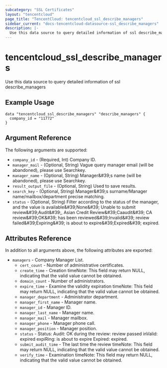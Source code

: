 ```yaml
---
subcategory: "SSL Certificates"
layout: "tencentcloud"
page_title: "TencentCloud: tencentcloud_ssl_describe_managers"
sidebar_current: "docs-tencentcloud-datasource-ssl_describe_managers"
description: |-
  Use this data source to query detailed information of ssl describe_managers
---
```


# tencentcloud_ssl_describe_managers

Use this data source to query detailed information of ssl describe_managers

## Example Usage

```hcl
data "tencentcloud_ssl_describe_managers" "describe_managers" {
  company_id = "11772"
}
```

## Argument Reference

The following arguments are supported:

* `company_id` - (Required, Int) Company ID.
* `manager_mail` - (Optional, String) Vague query manager email (will be abandoned), please use Searchkey.
* `manager_name` - (Optional, String) Manager&amp;#39;s name (will be abandoned), please use Searchkey.
* `result_output_file` - (Optional, String) Used to save results.
* `search_key` - (Optional, String) Manager&amp;#39;s surname/Manager name/mailbox/department precise matching.
* `status` - (Optional, String) Filter according to the status of the manager, and the value is available&amp;#39;None&amp;#39; Unable to submit review&amp;#39;Audit&amp;#39;, Asian Credit Review&amp;#39;Caaudit&amp;#39; CA review&amp;#39;OK&amp;#39; has been reviewed&amp;#39;Invalid&amp;#39; review failed&amp;#39;Expiring&amp;#39; is about to expire&amp;#39;Expired&amp;#39; expired.

## Attributes Reference

In addition to all arguments above, the following attributes are exported:

* `managers` - Company Manager List.
  * `cert_count` - Number of administrative certificates.
  * `create_time` - Creation timeNote: This field may return NULL, indicating that the valid value cannot be obtained.
  * `domain_count` - Number of administrators.
  * `expire_time` - Examine the validity expiration timeNote: This field may return NULL, indicating that the valid value cannot be obtained.
  * `manager_department` - Administrator department.
  * `manager_first_name` - Manager name.
  * `manager_id` - Manager ID.
  * `manager_last_name` - Manager name.
  * `manager_mail` - Manager mailbox.
  * `manager_phone` - Manager phone call.
  * `manager_position` - Manager position.
  * `status` - Status: Audit: OK during the review: review passed inValid: expired expiRing: is about to expire Expired: expired.
  * `submit_audit_time` - The last time the review timeNote: This field may return NULL, indicating that the valid value cannot be obtained.
  * `verify_time` - Examination timeNote: This field may return NULL, indicating that the valid value cannot be obtained.


